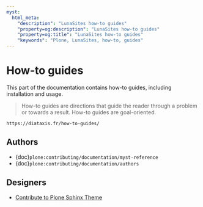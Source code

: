 ```yaml
---
myst:
  html_meta:
    "description": "LunaSites how-to guides"
    "property=og:description": "LunaSites how-to guides"
    "property=og:title": "LunaSites how-to guides"
    "keywords": "Plone, LunaSites, how-to, guides"
---
```


# How-to guides

This part of the documentation contains how-to guides, including installation and usage.

> How-to guides are directions that guide the reader through a problem or towards a result.
> How-to guides are goal-oriented.

```{seealso}
https://diataxis.fr/how-to-guides/
```


## Authors

-   {doc}`plone:contributing/documentation/myst-reference`
-   {doc}`plone:contributing/documentation/authors`


## Designers

-   [Contribute to Plone Sphinx Theme](https://plone-sphinx-theme.readthedocs.io/guides/contribute.html)
